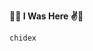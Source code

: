 __🤘🤘 I Was Here ✌️👊__
<!-- 
leave a blank space before entering your name.
type your name, then put two spaces after it. 
then type your message.  -->

	chidex
	